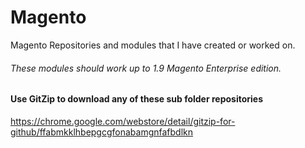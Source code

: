 # Magento
Magento Repositories and modules that I have created or worked on.

###### These modules should work up to 1.9 Magento Enterprise edition.

#### Use GitZip to download any of these sub folder repositories
https://chrome.google.com/webstore/detail/gitzip-for-github/ffabmkklhbepgcgfonabamgnfafbdlkn
